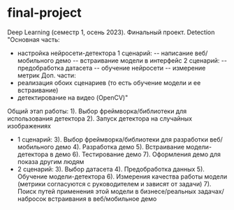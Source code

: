 # final-project
Deep Learning (семестр 1, осень 2023). Финальный проект. Detection
"Основная часть: 
- настройка нейросети-детектора
1 сценарий:
-- написание веб/мобильного демо
-- встраивание модели в интерфейс
2 сценарий:
-- предобработка датасета
-- обучение нейросети
-- измерение метрик
Доп. части: 
- реализация обоих сценариев (то есть обучение модели и ее встраивание)
- детектирование на видео (OpenCV)"

Общий этап работы:
1). Выбор фреймворка/библиотеки для использования детектора 
2). Запуск детектора на случайных изображениях
* 1 сценарий:
3). Выбор фреймворка/библиотеки для разработки веб/мобильного демо
4). Разработка демо
5). Встраивание модели-детектора в демо
6). Тестирование демо
7). Оформления демо для показа другим людям
* 2 сценарий:
3). Выбор датасета 
4). Предобработка данных 
5). Обучение модели-детектора
6). Измерения качества работы модели (метрики согласуются с руководителем и зависят от задачи)
7). Поиск путей применения этой модели в бизнесе/реальных задачах/набросок встраивания в веб/мобильное демо

